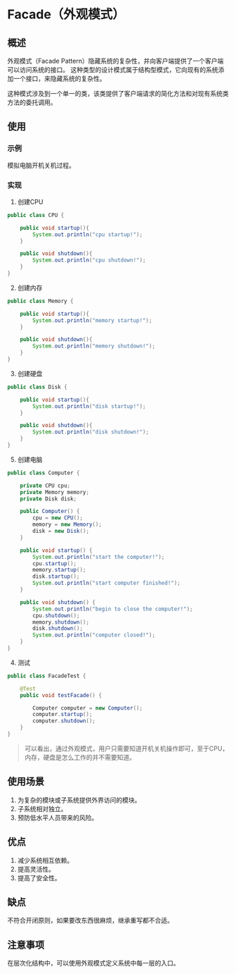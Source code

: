 # Facade（外观模式） #
## 概述 ##
外观模式（Facade Pattern）隐藏系统的复杂性，并向客户端提供了一个客户端可以访问系统的接口。 这种类型的设计模式属于结构型模式，它向现有的系统添加一个接口，来隐藏系统的复杂性。

这种模式涉及到一个单一的类，该类提供了客户端请求的简化方法和对现有系统类方法的委托调用。

## 使用 ##
### 示例 ###
模拟电脑开机关机过程。

### 实现 ###
1. 创建CPU
```Java
public class CPU {

    public void startup(){
        System.out.println("cpu startup!");
    }

    public void shutdown(){
        System.out.println("cpu shutdown!");
    }
}
```
2. 创建内存
```Java
public class Memory {

    public void startup(){
        System.out.println("memory startup!");
    }

    public void shutdown(){
        System.out.println("memory shutdown!");
    }
}
```
3. 创建硬盘
```Java
public class Disk {

    public void startup(){
        System.out.println("disk startup!");
    }

    public void shutdown(){
        System.out.println("disk shutdown!");
    }
}
```
5. 创建电脑
```Java
public class Computer {

    private CPU cpu;
    private Memory memory;
    private Disk disk;

    public Computer() {
        cpu = new CPU();
        memory = new Memory();
        disk = new Disk();
    }

    public void startup() {
        System.out.println("start the computer!");
        cpu.startup();
        memory.startup();
        disk.startup();
        System.out.println("start computer finished!");
    }

    public void shutdown() {
        System.out.println("begin to close the computer!");
        cpu.shutdown();
        memory.shutdown();
        disk.shutdown();
        System.out.println("computer closed!");
    }
}
```
4. 测试
```Java
public class FacadeTest {

    @Test
    public void testFacade() {

        Computer computer = new Computer();
        computer.startup();
        computer.shutdown();
    }
}
```

> 可以看出，通过外观模式，用户只需要知道开机关机操作即可，至于CPU，内存，硬盘是怎么工作的并不需要知道。

## 使用场景 ##
1. 为复杂的模块或子系统提供外界访问的模块。
2. 子系统相对独立。
3. 预防低水平人员带来的风险。

## 优点 ##
1. 减少系统相互依赖。
2. 提高灵活性。
3. 提高了安全性。

## 缺点 ##
不符合开闭原则，如果要改东西很麻烦，继承重写都不合适。

## 注意事项 ##
在层次化结构中，可以使用外观模式定义系统中每一层的入口。